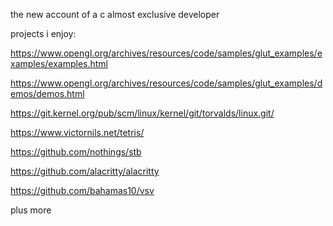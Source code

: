 the new account of a c almost exclusive developer 

projects i enjoy: 

https://www.opengl.org/archives/resources/code/samples/glut_examples/examples/examples.html

https://www.opengl.org/archives/resources/code/samples/glut_examples/demos/demos.html

https://git.kernel.org/pub/scm/linux/kernel/git/torvalds/linux.git/

https://www.victornils.net/tetris/

https://github.com/nothings/stb

https://github.com/alacritty/alacritty

https://github.com/bahamas10/vsv

plus more
